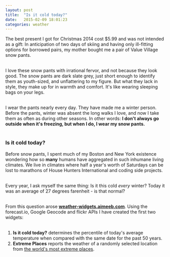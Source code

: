 ```yaml
---
layout: post
title:  "Is it cold today?"
date:   2015-02-09 18:01:23
categories: weather
---
```


The best present I got for Christmas 2014 cost $5.99 and was not intended as a gift: In anticipation of two days of skiing and having only ill-fitting options for borrowed pairs, my mother bought me a pair of Value Village snow pants.
<br />
<br />

I love these snow pants with irrational fervor, and not because they look good. The snow pants are dark slate grey, just short enough to identify them as youth-sized, and unflattering to my figure. But what they lack in style, they make up for in warmth and comfort. It's like wearing sleeping bags on your legs.
<br />
<br />

I wear the pants nearly every day. They have made me a winter person. Before the pants, winter was absent the long walks I love, and now I take them as often as during other seasons. In other words: **I don't always go outside when it's freezing, but when I do, I wear my snow pants.** 
<br />
<br />

### Is it cold today?

Before snow pants, I spent much of my Boston and New York existence wondering how so **many** humans have aggregated in such inhumane living climates. We live in climates where half a year's worth of Saturdays can be lost to marathons of House Hunters International and coding side projects.
<br />
<br />

Every year, I ask myself the same thing: Is it this cold *every* winter? Today it was an average of 27 degrees farenheit - is that normal?
<br />
<br />

From this question arose **[weather-widgets.aimeeb.com](http://weather-widgets.aimeeb.com)**. Using the forecast.io, Google Geocode and flickr APIs I have created the first two widgets:
<br />
<br />

1. **Is it cold today?** determines the percentile of today's average temperature when compared with the same date for the past 50 years.
2. **Extreme Places** reports the weather of a randomly selected location from [the world's most extreme places](http://www.weather.com/travel/news/most-extreme-places-20120809#/1).



